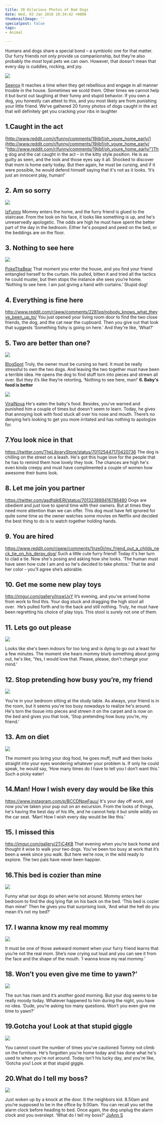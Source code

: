 ```yaml
---
title: 20 Hilarious Photos of Bad Dogs
date: Wed, 03 Jan 2018 19:34:42 +0000
thumbnailImage: ''
specialpost: false
tags:
- Animal

---
```

Humans and dogs share a special bond – a symbiotic one for that matter. Our furry friends not only provide us companionship, but they're also probably the most loyal pets we can own. However, that doesn't mean that every day is cuddles, rocking, and joy.

![](https://simplyaddicted.com/wp-content/uploads/2018/01/Naughty-Dogs-13-1.jpg)

[Seenox](https://simplyaddicted.com/wp-content/uploads/2018/01/Naughty-Dogs-13.jpg) It reaches a time when they get rebellious and engage in all manner trouble in the house. Sometimes we scold them. Other times we cannot help it but burst out laughing at their funny and stupid behavior. If you own a dog, you honestly can attest to this, and you most likely are from punishing your little friend. We've gathered 20 funny photos of dogs caught in the act that will definitely get you cracking your ribs in laughter

## **1.Caught in the act**

 [http://www.reddit.com/r/funny/comments/19iibf/oh_youre_home_early/](http://www.reddit.com/r/funny/comments/19iibf/oh_youre_home_early/ "http://www.reddit.com/r/funny/comments/19iibf/oh_youre_home_early/")The dog and the cat caught in the act – in the kitty style position. He is as guilty as seen, and the look and those eyes say it all. Shocked to discover that mom is home early today. But then again, he must be cursing, and if it were possible, he would defend himself saying that it's not as it looks. ‘It’s just an innocent play, human!’

## **2. Am so sorry**

![](http://americancolumn.com/wp-content/uploads/2017/12/302.jpg)

[IzFunny](http://img.izifunny.com/pics/2013/20130318/640/izifunny-picdump-128-pics_10.jpg) Mommy enters the home, and the furry friend is glued to the staircase. From the look on his face, it looks like something is up, and he's unreservedly apologetic. The odds are high he must have spent the better part of the day in the bedroom. Either he's pooped and peed on the bed, or the beddings are on the floor.

## **3. Nothing to see here**

![](http://americancolumn.com/wp-content/uploads/2017/12/dog-and-blinds.jpg)

[PokeThaBear](http://www.pokethabear.com/wp-content/uploads/photo-gallery/animals/dogs1/aw4tzergsd.jpg) That moment you enter the house, and you find your friend entangled herself to the curtain. His pulled, bitten it and tried all the tactics he could muster, but then stops the instance she sees you’re home. ‘Nothing to see here. I am just giving a hand with curtains.’ Stupid dog!

## **4. Everything is fine here**

http://www.reddit.com/r/aww/comments/2281xq/nobody_knows_what_theyve_been_up_to/ You just opened your living room door to find the two close friends, the dog, and the cat near the cupboard. Then you give out that look that suggests ‘Something fishy is going on here.' And they're like, ‘What?'

## **5. Two are better than one?**

![](http://americancolumn.com/wp-content/uploads/2017/12/15-1.jpg)

[BlogSpot](https://simplyaddicted.com/wp-content/uploads/2018/01/15.jpg) Truly, the owner must be cursing so hard. It must be really stressful to own the two dogs. And leaving the two together must have been a terrible idea. He opens the dog to find stuff torn into pieces and strewn all over. But they it’s like they’re retorting, ‘Nothing to see here, man!’ **6. Baby's food is better**

![](http://americancolumn.com/wp-content/uploads/2017/12/no-i-havent-seen-your-lipstick.jpg)

[ViralNova](http://www.viralnova.com/14-guilty-dogs/) He's eaten the baby's food. Besides, you've warned and punished him a couple of times but doesn't seem to learn. Today, he gives that annoying look with food stuck all over his nose and mouth. There’s no denying he’s looking to get you more irritated and has nothing to apologize for.

## **7.You look nice in that**

https://twitter.com/TheLibraryStore/status/701125447170420736 The dog is chilling on the street on a leash. He's got this huge love for the people that he has to remind them how lovely they look. The chances are high he's even kinda creepy and must have complimented a couple of women how awesome their bums look.

## **8. Let me join you partner**

https://twitter.com/asdfgjklERI/status/701323888416788480 Dogs are obedient and just love to spend time with their owners. But at times they need more attention than we can offer. This dog must have felt ignored for quite some time as the owner watches some movies on Netflix and decided the best thing to do is to watch together holding hands.

## **9. You are hired**

https://www.reddit.com/r/aww/comments/1nze0i/my_friend_put_a_childs_neck_tie_on_his_derpy_dog/ Such a little cute furry friend! Today it's her turn to clad a tie. Now she's posing and asking how she looks. ‘The human must have seen how cute I am and so he's decided to take photos.' That tie and her color - you'll agree she’s adorable.

## **10. Get me some new play toys**

http://imgur.com/gallery/InswUxY It’s evening, and you've arrived home from work to find this. Your dog stuck and dragging the high stool all over.  He’s pulled forth and to the back and still nothing. Truly, he must have been regretting his choice of play toys. This stool is surely not one of them.

## **11. Lets go out please**

![](http://americancolumn.com/wp-content/uploads/2017/12/5be134417046c0db497689930d260166-funny-animal-pics-funny-animals.jpg)

Looks like she's been indoors for too long and is dying to go out a least for a few minutes. The moment she hears mommy blurb something about going out, he's like, ‘Yes, I would love that. Please, please, don't change your mind.'

## **12. Stop pretending how busy you’re, my friend**

![](http://americancolumn.com/wp-content/uploads/2017/12/cameron-adams_0.jpg)

You're in your bedroom sitting at the study table. As always, your friend is in the room, but it seems you're too busy nowadays to realize he's around. He's torn the tissue into pieces and strewn it on the carpet and is now on the bed and gives you that look, ‘Stop pretending how busy you’re, my friend.’

## **13. Am on diet**

![](http://americancolumn.com/wp-content/uploads/2017/12/Untitled.jpg)

The moment you bring your dog food, he goes muff, muff and then looks straight into your eyes wondering whatever your problem is. If only he could speak, he would say, ‘How many times do I have to tell you I don’t want this.’ Such a picky eater!

## **14.Man! How I wish every day would be like this**

https://www.instagram.com/p/BCCDNpeFauu/ It's your day off work, and now you've taken your pup out on an excursion. From the looks of things, he's having the best day of his life, and he cannot help it but smile wildly on the car seat. ‘Man! How I wish every day would be like this.’

## **15**. **I missed this**

http://imgur.com/gallery/2TiC4KB That evening when you’re back home and thought it wise to walk your two dogs. You’ve been too busy at work that it’s been a week since you walk. But here we’re now, in the wild ready to explore. The two pals have never been happier.

## **16.This bed is cozier than mine**

![](http://americancolumn.com/wp-content/uploads/2017/12/080709d201d9654284336857c4d2c7f2-funny-animal-pictures-pictures-of.jpg)

Funny what our dogs do when we’re not around. Mommy enters her bedroom to find the dog lying flat on his back on the bed. ‘This bed is cozier than mine!’ Then he gives you that surprising look, ‘And what the hell do you mean it’s not my bed?’

## **17. I wanna know my real mommy**

![](http://americancolumn.com/wp-content/uploads/2017/12/5c6a04712da1737e9c97b44e7b1f800b-crazy-animals-animals-dog.jpg)

It must be one of those awkward moment when your furry friend learns that you’re not the real mom. She’s now crying out loud and you can see it from the face and the shape of the mouth. ‘I wanna know my real mommy.’

## **18. Won’t you even give me time to yawn?’**

![](http://americancolumn.com/wp-content/uploads/2017/12/0d6fba54c423e722f9f3f9ec2fe3b365.jpg)

The sun has risen and it’s another good morning. But your dog seems to be really moody today. Whatever happened to him during the night, you have no idea. ‘Dude, you’re asking too many questions. Won’t you even give me time to yawn?’

## **19.Gotcha you! Look at that stupid giggle**

![](http://americancolumn.com/wp-content/uploads/2017/12/8ed93c185969f2de010a055593665269-wink-wink-funny-dogs.jpg)

You cannot count the number of times you've cautioned Tommy not climb on the furniture. He's forgotten you're home today and has done what he's used to when you're not around. Today isn't his lucky day, and you're like, ‘Gotcha you! Look at that stupid giggle.

## **20.What do I tell my boss?**

![](http://americancolumn.com/wp-content/uploads/2017/12/8f02ce8c2e936e8edaabeaabcb328421.jpg)

Just woken up by a knock at the door. It the neighbors kid. 8.50am and you’re supposed to be in the office by 9.00am. You can recall you set the alarm clock before heading to bed. Once again, the dog unplug the alarm clock and you overslept. ‘What do I tell my boss?’ [JoAnn S](http://www.writeraccess.com/writer/21178/)